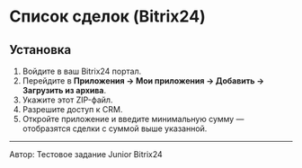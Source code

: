 # Список сделок (Bitrix24)

## Установка

1. Войдите в ваш Bitrix24 портал.
2. Перейдите в **Приложения → Мои приложения → Добавить → Загрузить из архива**.
3. Укажите этот ZIP-файл.
4. Разрешите доступ к CRM.
5. Откройте приложение и введите минимальную сумму — отобразятся сделки с суммой выше указанной.

---
Автор: Тестовое задание Junior Bitrix24
